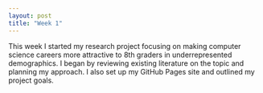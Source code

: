 ```yaml
---
layout: post
title: "Week 1"
---
```

This week I started my research project focusing on making computer science careers more attractive
to 8th graders in underrepresented demographics. I began by reviewing existing literature on the topic and planning my approach. 
I also set up my GitHub Pages site and outlined my project goals.
